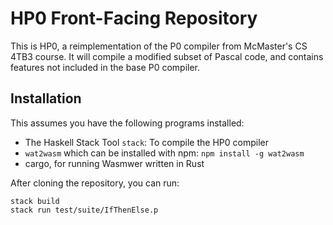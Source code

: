 # HP0 Front-Facing Repository

This is HP0, a reimplementation of the P0 compiler from McMaster's
CS 4TB3 course. It will compile a modified subset of Pascal code,
and contains features not included in the base P0 compiler.

## Installation

This assumes you have the following programs installed:
- The Haskell Stack Tool `stack`: To compile the HP0 compiler
- `wat2wasm` which can be installed with npm: `npm install -g wat2wasm`
- cargo, for running Wasmwer written in Rust

After cloning the repository, you can run:

```
stack build
stack run test/suite/IfThenElse.p
```


